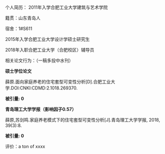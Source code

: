 个人简历：
2011年入学合肥工业大学建筑与艺术学院

籍贯：山东青岛人

宿舍：1#S611

2015年入学合肥工业大学设计学硕士研究生

2018年入职合肥工业大学（合肥校区）辅导员

相关论文行为：（一稿多投中水刊）

**硕士学位论文**

薛原.面向家庭养老的住宅套型可变性分析[D].合肥工业大学.DOI:CNKI:CDMD:2.1018.269370.

**被引量:  0** 

**青岛理工大学学报（影响因子0.57）**

薛原,苏剑鸣.家庭养老模式下的住宅套型可变性分析[J].青岛理工大学学报, 2018, 39(3):8.

**被引量:  0** 

评价：a ton of xxxx
